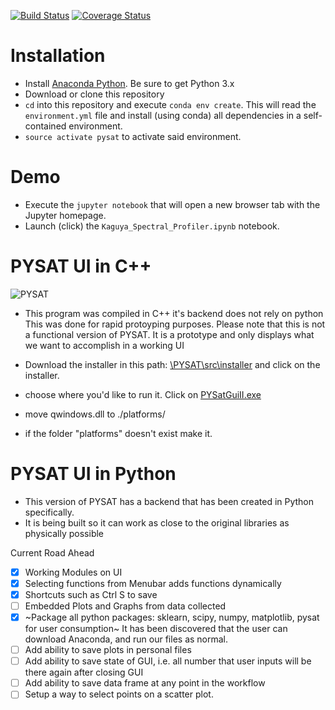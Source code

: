 [![Build Status](https://travis-ci.org/USGS-Astrogeology/PySAT.svg?branch=master)](https://travis-ci.org/USGS-Astrogeology/PySAT)
[![Coverage Status](https://coveralls.io/repos/github/USGS-Astrogeology/PySAT/badge.svg?branch=master)](https://coveralls.io/github/USGS-Astrogeology/PySAT?branch=master)
# Installation

  - Install [Anaconda Python](https://www.continuum.io/downloads).  Be sure to get Python 3.x
  - Download or clone this repository
  - `cd` into this repository and execute `conda env create`.  This will read the `environment.yml` file and install (using conda) all dependencies in a self-contained environment.
  - `source activate pysat` to activate said environment.
  
# Demo

  - Execute the `jupyter notebook` that will open a new browser tab with the Jupyter homepage.
  - Launch (click) the `Kaguya_Spectral_Profiler.ipynb` notebook.



# PYSAT UI in C++
![PYSAT](https://github.com/tisaconundrum2/PySAT/blob/master/src/installer/splash.png)  
- This program was compiled in C++ it's backend does not rely on python
This was done for rapid protoyping purposes.
Please note that this is not a functional version of PYSAT.
It is a prototype and only displays what we want to accomplish in a working UI

- Download the installer in this path: [\PYSAT\src\installer](https://github.com/tisaconundrum2/PySAT/tree/master/src/installer) and click on the installer.
- choose where you'd like to run it. Click on [PYSatGuiII.exe](#pysat-ui)
- move qwindows.dll to ./platforms/ 
- if the folder "platforms" doesn't exist make it.

# PYSAT UI in Python

- This version of PYSAT has a backend that has been created in Python specifically.
- It is being built so it can work as close to the original libraries as physically possible

Current Road Ahead
- [x] Working Modules on UI
- [x] Selecting functions from Menubar adds functions dynamically
- [x] Shortcuts such as Ctrl S to save
- [ ] Embedded Plots and Graphs from data collected
- [x] ~Package all python packages: sklearn, scipy, numpy, matplotlib, pysat for user consumption~ It has been discovered that the user can download Anaconda, and run our files as normal.
- [ ] Add ability to save plots in personal files
- [ ] Add ability to save state of GUI, i.e. all number that user inputs will be there again after closing GUI
- [ ] Add ability to save data frame at any point in the workflow 
- [ ] Setup a way to select points on a scatter plot.
